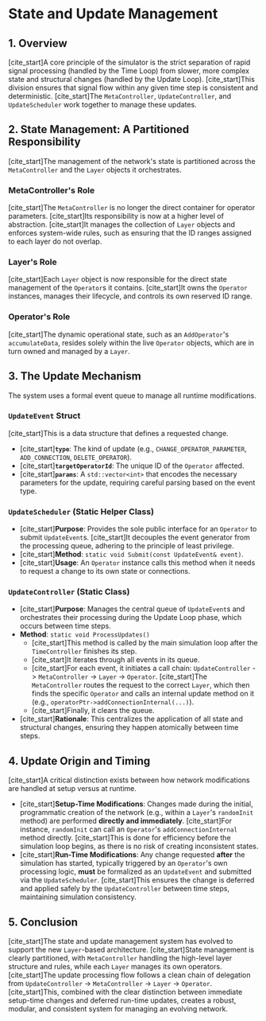 # State and Update Management

## 1. Overview

[cite_start]A core principle of the simulator is the strict separation of rapid signal processing (handled by the Time Loop) from slower, more complex state and structural changes (handled by the Update Loop). [cite_start]This division ensures that signal flow within any given time step is consistent and deterministic. [cite_start]The `MetaController`, `UpdateController`, and `UpdateScheduler` work together to manage these updates.

## 2. State Management: A Partitioned Responsibility

[cite_start]The management of the network's state is partitioned across the `MetaController` and the `Layer` objects it orchestrates.

### MetaController's Role

[cite_start]The `MetaController` is no longer the direct container for operator parameters. [cite_start]Its responsibility is now at a higher level of abstraction. [cite_start]It manages the collection of `Layer` objects and enforces system-wide rules, such as ensuring that the ID ranges assigned to each layer do not overlap.

### Layer's Role

[cite_start]Each `Layer` object is now responsible for the direct state management of the `Operator`s it contains. [cite_start]It owns the `Operator` instances, manages their lifecycle, and controls its own reserved ID range.

### Operator's Role

[cite_start]The dynamic operational state, such as an `AddOperator`'s `accumulateData`, resides solely within the live `Operator` objects, which are in turn owned and managed by a `Layer`.

## 3. The Update Mechanism

The system uses a formal event queue to manage all runtime modifications.

### `UpdateEvent` Struct

[cite_start]This is a data structure that defines a requested change.
* [cite_start]**`type`**: The kind of update (e.g., `CHANGE_OPERATOR_PARAMETER`, `ADD_CONNECTION`, `DELETE_OPERATOR`).
* [cite_start]**`targetOperatorId`**: The unique ID of the `Operator` affected.
* [cite_start]**`params`**: A `std::vector<int>` that encodes the necessary parameters for the update, requiring careful parsing based on the event type.

### `UpdateScheduler` (Static Helper Class)

* [cite_start]**Purpose**: Provides the sole public interface for an `Operator` to submit `UpdateEvent`s. [cite_start]It decouples the event generator from the processing queue, adhering to the principle of least privilege.
* [cite_start]**Method**: `static void Submit(const UpdateEvent& event)`.
* [cite_start]**Usage**: An `Operator` instance calls this method when it needs to request a change to its own state or connections.

### `UpdateController` (Static Class)

* [cite_start]**Purpose**: Manages the central queue of `UpdateEvent`s and orchestrates their processing during the Update Loop phase, which occurs between time steps.
* **Method**: `static void ProcessUpdates()`
    * [cite_start]This method is called by the main simulation loop after the `TimeController` finishes its step.
    * [cite_start]It iterates through all events in its queue.
    * [cite_start]For each event, it initiates a call chain: `UpdateController` -> `MetaController` -> `Layer` -> `Operator`. [cite_start]The `MetaController` routes the request to the correct `Layer`, which then finds the specific `Operator` and calls an internal update method on it (e.g., `operatorPtr->addConnectionInternal(...)`).
    * [cite_start]Finally, it clears the queue.
* [cite_start]**Rationale**: This centralizes the application of all state and structural changes, ensuring they happen atomically between time steps.

## 4. Update Origin and Timing

[cite_start]A critical distinction exists between how network modifications are handled at setup versus at runtime.

* [cite_start]**Setup-Time Modifications**: Changes made during the initial, programmatic creation of the network (e.g., within a `Layer`'s `randomInit` method) are performed **directly and immediately**. [cite_start]For instance, `randomInit` can call an `Operator`'s `addConnectionInternal` method directly. [cite_start]This is done for efficiency before the simulation loop begins, as there is no risk of creating inconsistent states.
* [cite_start]**Run-Time Modifications**: Any change requested **after** the simulation has started, typically triggered by an `Operator`'s own processing logic, **must** be formalized as an `UpdateEvent` and submitted via the `UpdateScheduler`. [cite_start]This ensures the change is deferred and applied safely by the `UpdateController` between time steps, maintaining simulation consistency.

## 5. Conclusion

[cite_start]The state and update management system has evolved to support the new `Layer`-based architecture. [cite_start]State management is clearly partitioned, with `MetaController` handling the high-level layer structure and rules, while each `Layer` manages its own operators. [cite_start]The update processing flow follows a clean chain of delegation from `UpdateController` -> `MetaController` -> `Layer` -> `Operator`. [cite_start]This, combined with the clear distinction between immediate setup-time changes and deferred run-time updates, creates a robust, modular, and consistent system for managing an evolving network.